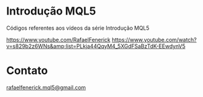 # Introdução MQL5

Códigos referentes aos vídeos da série Introdução MQL5

https://www.youtube.com/RafaelFenerick
https://www.youtube.com/watch?v=s829b2z6WNs&amp;list=PLkja44QqyM4_5XGdFSaBzTdK-EEwdynV5

# Contato

rafaelfenerick.mql5@gmail.com
